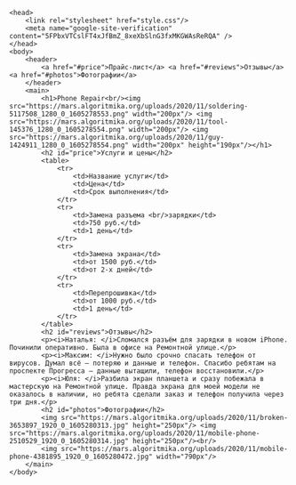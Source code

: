 <!DOCTYPE html PUBLIC "-//W3C//DTD XHTML 1.0 Strict//EN" "http://www.w3.org/TR/xhtml1/DTD/xhtml1-strict.dtd">
    <head>
        <link rel="stylesheet" href="style.css"/>
        <meta name="google-site-verification" content="5FPbxVTCslFT4xJfBmZ_8xeXbSlnG3fxMKGWAsReRQA" />
    </head>
    <body>
        <header>
            <a href="#price">Прайс-лист</a> <a href="#reviews">Отзывы</a> <a href="#photos">Фотографии</a>
        </header>
        <main>
            <h1>Phone Repair<br/><img src="https://mars.algoritmika.org/uploads/2020/11/soldering-5117508_1280_0_1605278553.png" width="200px"/> <img src="https://mars.algoritmika.org/uploads/2020/11/tool-145376_1280_0_1605278554.png" width="200px"/> <img src="https://mars.algoritmika.org/uploads/2020/11/guy-1424911_1280_0_1605278554.png" width="200px" height="190px"/></h1>
            <h2 id="price">Услуги и цены</h2>
            <table>
                <tr>
                    <td>Название услуги</td>
                    <td>Цена</td>
                    <td>Срок выполнения</td>
                </tr>
                <tr>
                    <td>Замена разъема <br/>зарядки</td>
                    <td>750 руб.</td>
                    <td>1 день</td>
                </tr>
                <tr>
                    <td>Замена экрана</td>
                    <td>от 1500 руб.</td>
                    <td>от 2-х дней</td>
                </tr>
                <tr>
                    <td>Перепрошивка</td>
                    <td>от 1000 руб.</td>
                    <td>1 день</td>
                </tr>
            </table>
            <h2 id="reviews">Отзывы</h2>
            <p><i>Наталья: </i>Сломался разъём для зарядки в новом iPhone. Починили оперативно. Была в офисе на Ремонтной улице.</p>
            <p><i>Максим: </i>Нужно было срочно спасать телефон от вирусов. Думал всё — потеряю и данные и телефон. Спасибо ребятам на проспекте Прогресса — данные вытащили, телефон восстановили.</p>
            <p><i>Юля: </i>Разбила экран планшета и сразу побежала в мастерскую на Ремонтной улице. Правда экрана для моей модели не оказалось в наличии, но ребята сделали заказ и телефон получила через три дня.</p>
            <h2 id="photos">Фотографии</h2>
            <img src="https://mars.algoritmika.org/uploads/2020/11/broken-3653897_1920_0_1605280313.jpg" height="250px"/> <img src="https://mars.algoritmika.org/uploads/2020/11/mobile-phone-2510529_1920_0_1605280314.jpg" height="250px"/><br/>
            <img src="https://mars.algoritmika.org/uploads/2020/11/mobile-phone-4381895_1920_0_1605280472.jpg" width="790px"/>
        </main>
    </body>
</html>
